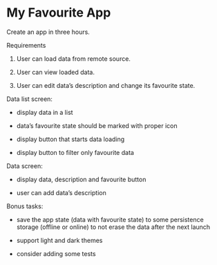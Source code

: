 # My Favourite App
Create an app in three hours.

Requirements

1. User can load data from remote source.

2. User can view loaded data.

3. User can edit data’s description and change its favourite state.

Data list screen:

- display data in a list

- data’s favourite state should be marked with proper icon

- display button that starts data loading

- display button to filter only favourite data

Data screen:

- display data, description and favourite button

- user can add data’s description

Bonus tasks:

- save the app state (data with favourite state) to some persistence storage (offline or online) to not erase the data after the next launch

- support light and dark themes

- consider adding some tests
